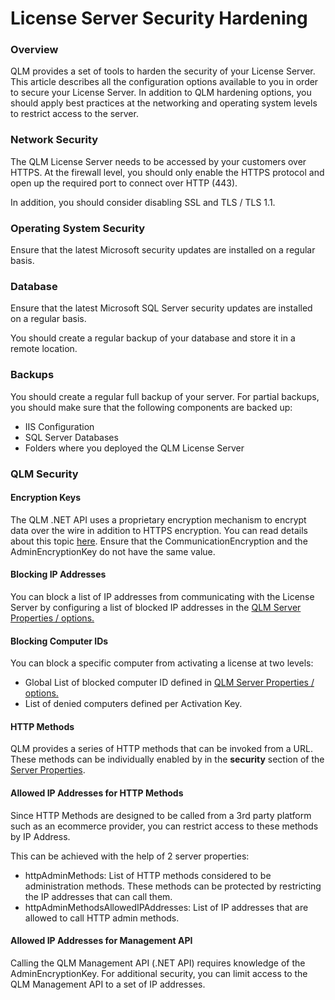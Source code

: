 # License Server Security Hardening

### Overview

QLM provides a set of tools to harden the security of your License Server. This article describes all the configuration options available to you in order to secure your License Server. In addition to QLM hardening options, you should apply best practices at the networking and operating system levels to restrict access to the server.

### Network Security

The QLM License Server needs to be accessed by your customers over HTTPS. At the firewall level, you should only enable the HTTPS protocol and open up the required port to connect over HTTP (443).

In addition, you should consider disabling SSL and TLS / TLS 1.1.

### Operating System Security

Ensure that the latest Microsoft security updates are installed on a regular basis.

### Database

Ensure that the latest Microsoft SQL Server security updates are installed on a regular basis.

You should create a regular backup of your database and store it in a remote location.

### Backups

You should create a regular full backup of your server. For partial backups, you should make sure that the following components are backed up:

* IIS Configuration
* SQL Server Databases
* Folders where you deployed the QLM License Server

### QLM Security

#### Encryption Keys

The QLM .NET API uses a proprietary encryption mechanism to encrypt data over the wire in addition to HTTPS encryption. You can read details about this topic [here](https://support.soraco.co/hc/en-us/articles/115005268823-CommunicationEncryptionKey-and-AdminEncryptionKey). Ensure that the CommunicationEncryption and the AdminEncryptionKey do not have the same value.

#### Blocking IP Addresses

You can block a list of IP addresses from communicating with the License Server by configuring a list of blocked IP addresses in the [QLM Server Properties / options.](https://support.soraco.co/hc/en-us/articles/207920563#options)

#### Blocking Computer IDs

You can block a specific computer from activating a license at two levels:

* Global List of blocked computer ID defined in [QLM Server Properties / options.](https://support.soraco.co/hc/en-us/articles/207920563#options)
* List of denied computers defined per Activation Key.

#### HTTP Methods

QLM provides a series of HTTP methods that can be invoked from a URL. These methods can be individually enabled by in the **security** section of the [Server Properties](https://support.soraco.co/hc/en-us/articles/207920563#SecuritySettings).

#### Allowed IP Addresses for HTTP Methods

Since HTTP Methods are designed to be called from a 3rd party platform such as an ecommerce provider, you can restrict access to these methods by IP Address.

This can be achieved with the help of 2 server properties:

* httpAdminMethods: List of HTTP methods considered to be administration methods. These methods can be protected by restricting the IP addresses that can call them.
* httpAdminMethodsAllowedIPAddresses: List of IP addresses that are allowed to call HTTP admin methods.

#### Allowed IP Addresses for Management API

Calling the QLM Management API (.NET API) requires knowledge of the AdminEncryptionKey. For additional security, you can limit access to the QLM Management API to a set of IP addresses.&#x20;
